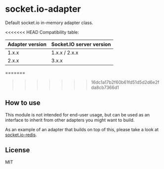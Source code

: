 
# socket.io-adapter

Default socket.io in-memory adapter class.

<<<<<<< HEAD
Compatibility table:

| Adapter version | Socket.IO server version |
|-----------------| ------------------------ |
| 1.x.x           | 1.x.x / 2.x.x            |
| 2.x.x           | 3.x.x                    |

=======
>>>>>>> 16dc1a17b2f60b61fd51d5d2d6e2fda8cb7366d1
## How to use

This module is not intended for end-user usage, but can be used as an
interface to inherit from other adapters you might want to build.

As an example of an adapter that builds on top of this, please take a look
at [socket.io-redis](https://github.com/learnboost/socket.io-redis).

## License

MIT
